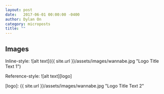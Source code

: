 ```yaml
---
layout: post
date:   2017-06-01 00:00:00 -0400
author: Dylan On
category: microposts
title: ""
---
```




## Images

Inline-style: 
![alt text]({{ site.url }}/assets/images/wannabe.jpg "Logo Title Text 1")

Reference-style: 
![alt text][logo]

[logo]: {{ site.url }}/assets/images/wannabe.jpg "Logo Title Text 2"